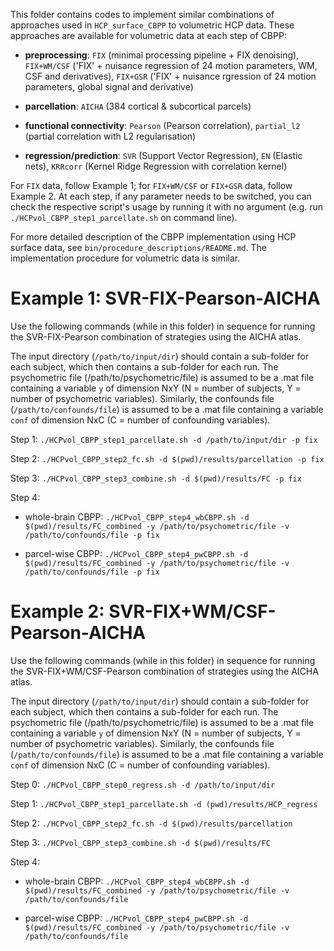 This folder contains codes to implement similar combinations of approaches used in `HCP_surface_CBPP` to volumetric HCP data. These approaches are available for volumetric data at each step of CBPP:

- **preprocessing**: `FIX` (minimal processing pipeline + FIX denoising), `FIX+WM/CSF` ('FIX' + nuisance regression of 24 motion parameters, WM, CSF and derivatives), `FIX+GSR` ('FIX' + nuisance rgression of 24 motion parameters, global signal and derivative)

- **parcellation**: `AICHA` (384 cortical & subcortical parcels)

- **functional connectivity**: `Pearson` (Pearson correlation), `partial_l2` (partial correlation with L2 regularisation)

- **regression/prediction**: `SVR` (Support Vector Regression), `EN` (Elastic nets), `KRRcorr` (Kernel Ridge Regression with correlation kernel)

For `FIX` data, follow Example 1; for `FIX+WM/CSF` or `FIX+GSR` data, follow Example 2. At each step, if any parameter needs to be switched, you can check the respective script's usage by running it with no argument (e.g. run `./HCPvol_CBPP_step1_parcellate.sh` on command line).

For more detailed description of the CBPP implementation using HCP surface data, see `bin/procedure_descriptions/README.md`. The implementation procedure for volumetric data is similar.

# Example 1: SVR-FIX-Pearson-AICHA

Use the following commands (while in this folder) in sequence for running the SVR-FIX-Pearson combination of strategies using the AICHA atlas. 

The input directory (`/path/to/input/dir`) should contain a sub-folder for each subject, which then contains a sub-folder for each run. The psychometric file (/path/to/psychometric/file) is assumed to be a .mat file containing a variable `y` of dimension NxY (N = number of subjects, Y = number of psychometric variables). Similarly, the confounds file (`/path/to/confounds/file`) is assumed to be a .mat file containing a variable `conf` of dimension NxC (C = number of confounding variables).

Step 1: `./HCPvol_CBPP_step1_parcellate.sh -d /path/to/input/dir -p fix`

Step 2: `./HCPvol_CBPP_step2_fc.sh -d $(pwd)/results/parcellation -p fix`

Step 3: `./HCPvol_CBPP_step3_combine.sh -d $(pwd)/results/FC -p fix`

Step 4: 

- whole-brain CBPP: `./HCPvol_CBPP_step4_wbCBPP.sh -d $(pwd)/results/FC_combined -y /path/to/psychometric/file -v /path/to/confounds/file -p fix`

- parcel-wise CBPP: `./HCPvol_CBPP_step4_pwCBPP.sh -d $(pwd)/results/FC_combined -y /path/to/psychometric/file -v /path/to/confounds/file -p fix`

# Example 2: SVR-FIX+WM/CSF-Pearson-AICHA

Use the following commands (while in this folder) in sequence for running the SVR-FIX+WM/CSF-Pearson combination of strategies using the AICHA atlas. 

The input directory (`/path/to/input/dir`) should contain a sub-folder for each subject, which then contains a sub-folder for each run. The psychometric file (/path/to/psychometric/file) is assumed to be a .mat file containing a variable `y` of dimension NxY (N = number of subjects, Y = number of psychometric variables). Similarly, the confounds file (`/path/to/confounds/file`) is assumed to be a .mat file containing a variable `conf` of dimension NxC (C = number of confounding variables).

Step 0: `./HCPvol_CBPP_step0_regress.sh -d /path/to/input/dir`

Step 1: `./HCPvol_CBPP_step1_parcellate.sh -d (pwd)/results/HCP_regress`

Step 2: `./HCPvol_CBPP_step2_fc.sh -d $(pwd)/results/parcellation`

Step 3: `./HCPvol_CBPP_step3_combine.sh -d $(pwd)/results/FC`

Step 4: 

- whole-brain CBPP: `./HCPvol_CBPP_step4_wbCBPP.sh -d $(pwd)/results/FC_combined -y /path/to/psychometric/file -v /path/to/confounds/file`

- parcel-wise CBPP: `./HCPvol_CBPP_step4_pwCBPP.sh -d $(pwd)/results/FC_combined -y /path/to/psychometric/file -v /path/to/confounds/file`

